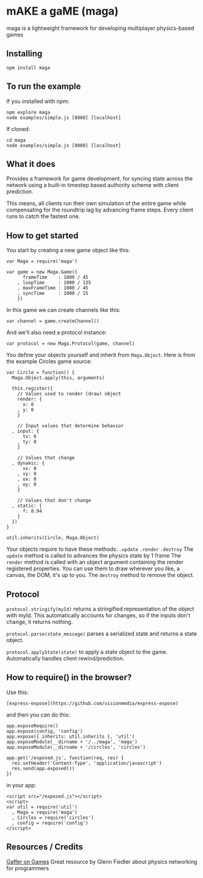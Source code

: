 mAKE a gaME (maga)
==================
maga is a lightweight framework for developing multiplayer physics-based games

Installing
----------
    npm install maga

To run the example
------------------

If you installed with npm:

    npm explore maga
    node examples/simple.js [8080] [localhost]

If cloned:

    cd maga
    node examples/simple.js [8080] [localhost]


What it does
------------
Provides a framework for game development, for syncing state 
across the network using a built-in timestep based
authority scheme with client prediction.

This means, all
clients run their own simulation of the entire game while
compensating for the roundtrip lag by advancing frame steps.
Every client runs to catch the fastest one.

How to get started
------------------
You start by creating a new game object like this:
    
    var Maga = require('maga')
    
    var game = new Maga.Game({
          frameTime    : 1000 / 45
        , loopTime     : 1000 / 135
        , maxFrameTime : 1000 / 45
        , syncTime     : 1000 / 15
        })
    
In this game we can create channels like this:

    var channel = game.createChannel()

And we'll also need a protocol instance:

    var protocol = new Maga.Protocol(game, channel)

You define your objects yourself and inherit from `Maga.Object`.
Here is from the example Circles game source:

    var Circle = function() {
      Maga.Object.apply(this, arguments)

      this.register({
        // Values used to render (draw) object
        render: {
          x: 0
        , y: 0
        }
        
        // Input values that determine behavior
      , input: {
          tx: 0
        , ty: 0
        }

        // Values that change
      , dynamic: {
          vx: 0
        , vy: 0
        , ox: 0
        , oy: 0  
        }
        
        // Values that don't change
      , static: {
          f: 0.94
        }
      })
    }

    util.inherits(Circle, Maga.Object)

Your objects require to have these methods: `.update` `.render` `.destroy`
The `update` method is called to advances the physics state by 1 frame
The `render` method is called with an object argument containing
the render registered properties. You can use them to draw wherever
you like, a canvas, the DOM, it's up to you.
The `destroy` method to remove the object.

Protocol
--------

`protocol.stringify(myId)` returns a stringified representation of the object with myId.
This automatically accounts for changes, so if the inputs don't change, it returns nothing.

`protocol.parse(state_message)` parses a serialized state and returns a state object.

`protocol.applyState(state)` to apply a state object to the game. Automatically handles client rewind/prediction.

How to require() in the browser?
--------------------------------
Use this:
    
    [express-expose](https://github.com/visionmedia/express-expose)

and then you can do this:

    app.exposeRequire()
    app.expose(config, 'config')
    app.expose({ inherits: util.inherits }, 'util')
    app.exposeModule(__dirname + '/../maga', 'maga')
    app.exposeModule(__dirname + '/circles', 'circles')

    app.get('/exposed.js', function(req, res) {
      res.setHeader('Content-Type', 'application/javascript')
      res.send(app.exposed())
    })    

in your app:

    <script src="/exposed.js"></script>
    <script>
    var util = require('util')
      , Maga = require('maga')
      , Circles = require('circles')
      , config = require('config')
    </script>

Resources / Credits
-------------------
[Gaffer on Games](http://gafferongames.com/) Great resource by Glenn Fiedler about physics networking for programmers